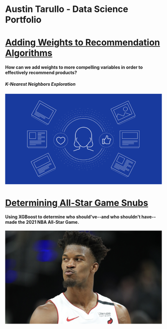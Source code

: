# Austin Tarullo - Data Science Portfolio

# [Adding Weights to Recommendation Algorithms](https://github.com/atarullo/Austin_Tarullo_Portfolio/tree/main/KNN)
#### How can we add weights to more compelling variables in order to effectively recommend products?
##### K-Nearest Neighbors Exploration

![](/images/rec_image.png)


# [Determining All-Star Game Snubs](https://github.com/atarullo/Austin_Tarullo_Portfolio/tree/main/NBA)
#### Using XGBoost to determine who should've--and who shouldn't have--made the 2021 NBA All-Star Game.

![](/images/jb.jpg)

